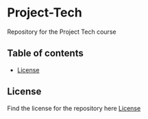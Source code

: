 # Project-Tech
Repository for the Project Tech course

## Table of contents
* [License](#license)

## License
Find the license for the repository here
[License](https://github.com/damian1997/Project-Tech/blob/main/LICENSE)
